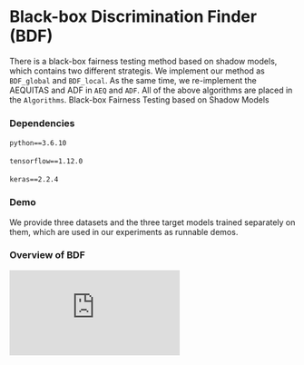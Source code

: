 # Black-box Discrimination Finder (BDF)
There is a black-box fairness testing method based on shadow models, which contains two different strategis.
We implement our method as `BDF_global` and `BDF_local`.
As the same time, we re-implement the AEQUITAS and ADF in `AEQ` and `ADF`.
All of the above algorithms are placed in the `Algorithms`.
Black-box Fairness Testing based on Shadow Models

### Dependencies
```
python==3.6.10

tensorflow==1.12.0

keras==2.2.4
```
### Demo
We provide three datasets and the three target models trained separately on them, which are used in our experiments as runnable demos.
### Overview of BDF
![image](https://github.com/lenijwp/Black-box-Discrimination-Finder/blob/master/Overview.pdf)


